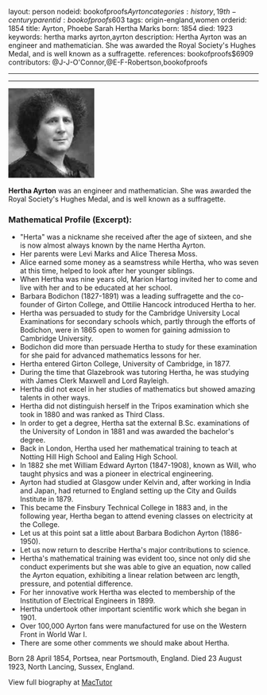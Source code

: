 layout: person
nodeid: bookofproofs$Ayrton
categories: history,19th-century
parentid: bookofproofs$603
tags: origin-england,women
orderid: 1854
title: Ayrton, Phoebe Sarah Hertha Marks
born: 1854
died: 1923
keywords: hertha marks ayrton,ayrton
description: Hertha Ayrton was an engineer and mathematician. She was awarded the Royal Society's Hughes Medal, and is well known as a suffragette.
references: bookofproofs$6909
contributors: @J-J-O'Connor,@E-F-Robertson,bookofproofs

---



---

![Ayrton.jpg](https://github.com/bookofproofs/bookofproofs.github.io/blob/main/_sources/_assets/images/portraits/Ayrton.jpg?raw=true)

**Hertha Ayrton** was an engineer and mathematician. She was awarded the Royal Society's Hughes Medal, and is well known as a suffragette.

### Mathematical Profile (Excerpt):
* "Herta" was a nickname she received after the age of sixteen, and she is now almost always known by the name Hertha Ayrton.
* Her parents were Levi Marks and Alice Theresa Moss.
* Alice earned some money as a seamstress while Hertha, who was seven at this time, helped to look after her younger siblings.
* When Hertha was nine years old, Marion Hartog invited her to come and live with her and to be educated at her school.
* Barbara Bodichon (1827-1891) was a leading  suffragette and the co-founder of Girton College, and Ottilie Hancock introduced Hertha to her.
* Hertha was persuaded to study for the Cambridge University Local Examinations for secondary schools which, partly through the efforts of Bodichon, were in 1865 open to women for gaining admission to Cambridge University.
* Bodichon did more than persuade Hertha to study for these examination for she paid for advanced mathematics lessons for her.
* Hertha entered Girton College, University of Cambridge, in 1877.
* During the time that Glazebrook was tutoring Hertha, he was studying with James Clerk Maxwell and Lord Rayleigh.
* Hertha did not excel in her studies of mathematics but showed amazing talents in other ways.
* Hertha did not distinguish herself in the Tripos examination which she took in 1880 and was ranked as Third Class.
* In order to get a degree, Hertha sat the external B.Sc. examinations of the University of London in 1881 and was awarded the bachelor's degree.
* Back in London, Hertha used her mathematical training to teach at Notting Hill High School and Ealing High School.
* In 1882 she met William Edward Ayrton (1847-1908), known as Will, who taught physics and was a pioneer in electrical engineering.
* Ayrton had studied at Glasgow under Kelvin and, after working in India and Japan, had returned to England setting up the City and Guilds Institute in 1879.
* This became the Finsbury Technical College in 1883 and, in the following year, Hertha began to attend evening classes on electricity at the College.
* Let us at this point sat a little about Barbara Bodichon Ayrton (1886-1950).
* Let us now return to describe Hertha's major contributions to science.
* Hertha's mathematical training was evident too, since not only did she conduct experiments but she was able to give an equation, now called the Ayrton equation, exhibiting a linear relation between arc length, pressure, and potential difference.
* For her innovative work Hertha was elected to membership of the Institution of Electrical Engineers in 1899.
* Hertha undertook other important scientific work which she began in 1901.
* Over 100,000 Ayrton fans were manufactured for use on the Western Front in World War I.
* There are some other comments we should make about Hertha.

Born 28 April 1854, Portsea, near Portsmouth, England. Died 23 August 1923, North Lancing, Sussex, England.

View full biography at [MacTutor](https://mathshistory.st-andrews.ac.uk/Biographies/Ayrton/)
